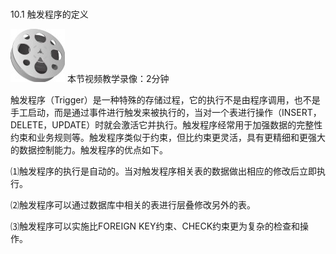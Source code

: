 ### 
  10.1 触发程序的定义


<img class="my_markdown" class="h-pic" src="../images/Figure-0289-215.jpg" style="width:87px;  height: 85px; "/> 本节视频教学录像：2分钟

触发程序（Trigger）是一种特殊的存储过程，它的执行不是由程序调用，也不是手工启动，而是通过事件进行触发来被执行的，当对一个表进行操作（INSERT，DELETE，UPDATE）时就会激活它并执行。触发程序经常用于加强数据的完整性约束和业务规则等。触发程序类似于约束，但比约束更灵活，具有更精细和更强大的数据控制能力。触发程序的优点如下。

⑴触发程序的执行是自动的。当对触发程序相关表的数据做出相应的修改后立即执行。

⑵触发程序可以通过数据库中相关的表进行层叠修改另外的表。

⑶触发程序可以实施比FOREIGN KEY约束、CHECK约束更为复杂的检查和操作。

